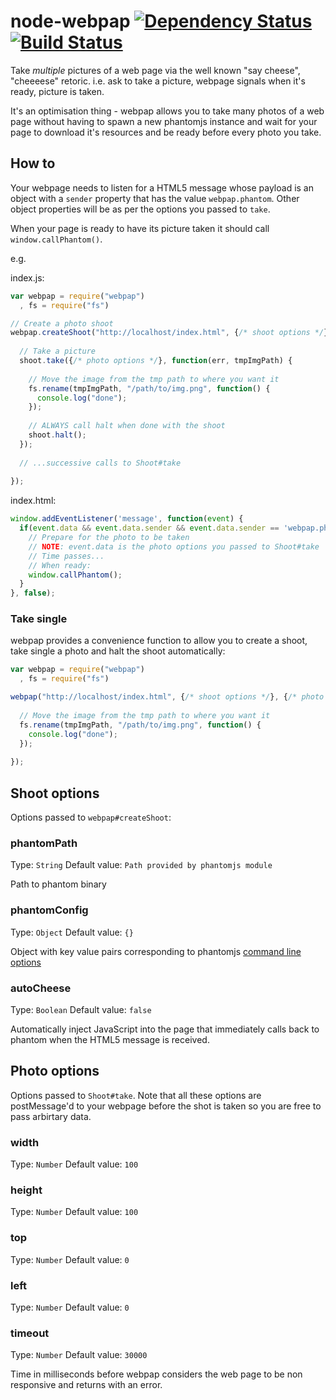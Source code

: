 node-webpap [![Dependency Status](https://david-dm.org/alanshaw/node-webpap.png)](https://david-dm.org/alanshaw/node-webpap) [![Build Status](https://travis-ci.org/alanshaw/node-webpap.png?branch=master)](https://travis-ci.org/alanshaw/node-webpap)
===

Take _multiple_ pictures of a web page via the well known "say cheese", "cheeeese" retoric. i.e. ask to take a picture, webpage signals when it's ready, picture is taken.

It's an optimisation thing - webpap allows you to take many photos of a web page without having to spawn a new phantomjs instance and wait for your page to download it's resources and be ready before every photo you take.

How to
---

Your webpage needs to listen for a HTML5 message whose payload is an object with a `sender` property that has the value `webpap.phantom`. Other object properties will be as per the options you passed to `take`.

When your page is ready to have its picture taken it should call `window.callPhantom()`.

e.g.

index.js:

```javascript
var webpap = require("webpap")
  , fs = require("fs")

// Create a photo shoot
webpap.createShoot("http://localhost/index.html", {/* shoot options */}, function(err, shoot) {
  
  // Take a picture
  shoot.take({/* photo options */}, function(err, tmpImgPath) {
    
    // Move the image from the tmp path to where you want it
    fs.rename(tmpImgPath, "/path/to/img.png", function() {
      console.log("done");
    });
    
    // ALWAYS call halt when done with the shoot
    shoot.halt();
  });
  
  // ...successive calls to Shoot#take
  
});
```

index.html:

```javascript
window.addEventListener('message', function(event) {
  if(event.data && event.data.sender && event.data.sender == 'webpap.phantom') {
    // Prepare for the photo to be taken
    // NOTE: event.data is the photo options you passed to Shoot#take
    // Time passes...
    // When ready:
    window.callPhantom();
  }
}, false);
```

### Take single

webpap provides a convenience function to allow you to create a shoot, take single a photo and halt the shoot automatically:

```javascript
var webpap = require("webpap")
  , fs = require("fs")

webpap("http://localhost/index.html", {/* shoot options */}, {/* photo options */}, function(err, tmpImgPath) {
  
  // Move the image from the tmp path to where you want it
  fs.rename(tmpImgPath, "/path/to/img.png", function() {
    console.log("done");
  });
  
});
```

Shoot options
---

Options passed to `webpap#createShoot`:

### phantomPath
Type: `String`
Default value: `Path provided by phantomjs module`

Path to phantom binary

### phantomConfig
Type: `Object`
Default value: `{}`

Object with key value pairs corresponding to phantomjs [command line options](https://github.com/ariya/phantomjs/wiki/API-Reference#command-line-options)

### autoCheese
Type: `Boolean`
Default value: `false`

Automatically inject JavaScript into the page that immediately calls back to phantom when the HTML5 message is received.

Photo options
---

Options passed to `Shoot#take`. Note that all these options are postMessage'd to your webpage before the shot is taken so you are free to pass arbirtary data.

### width
Type: `Number`
Default value: `100`

### height
Type: `Number`
Default value: `100`

### top
Type: `Number`
Default value: `0`

### left
Type: `Number`
Default value: `0`

### timeout
Type: `Number`
Default value: `30000`

Time in milliseconds before webpap considers the web page to be non responsive and returns with an error.